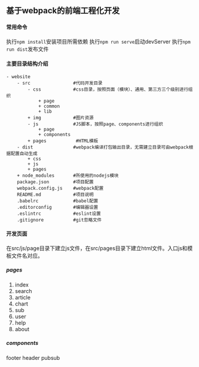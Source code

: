 ## 基于webpack的前端工程化开发

#### 常用命令

执行`npm install`安装项目所需依赖
执行`npm run serve`启动devServer
执行`npm run dist`发布文件

#### 主要目录结构介绍

```
- website
    - src                #代码开发目录
        - css            #css目录，按照页面（模块）、通用、第三方三个级别进行组织
            + page
            + common
            + lib
        + img            #图片资源
        - js             #JS脚本，按照page、components进行组织
            + page
            + components
        + pages           #HTML模板
    - dist               #webpack编译打包输出目录，无需建立目录可由webpack根据配置自动生成
        + css                
        + js
        + pages
    + node_modules       #所使用的nodejs模块
    package.json         #项目配置
    webpack.config.js    #webpack配置
    README.md            #项目说明
    .babelrc             #babel配置
    .editorconfig        #编辑器设置
    .eslintrc            #eslint设置
    .gitignore           #git忽略文件
```

#### 开发页面

在src/js/page目录下建立js文件，在src/pages目录下建立html文件。入口js和模板文件名对应。


##### pages

1. index
2. search
3. article
4. chart
5. sub
6. user
7. help
8. about

##### components
footer
header
pubsub